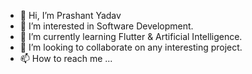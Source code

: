 - 👋 Hi, I’m Prashant Yadav
- 👀 I’m interested in Software Development.
- 🌱 I’m currently learning Flutter & Artificial Intelligence.
- 💞️ I’m looking to collaborate on any interesting project.
- 📫 How to reach me ...

<!---
prashantprojection/prashantprojection is a ✨ special ✨ repository because its `README.md` (this file) appears on your GitHub profile.
You can click the Preview link to take a look at your changes.
--->
